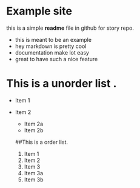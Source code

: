 # Example site
this is a simple **readme** file in github for story repo.

* this is meant to be an example
* hey markdown is pretty cool 
* documentation make lot easy
* great to have such a nice feature

# This is a unorder list .
* Item 1
* Item 2
  * Item 2a
  * Item 2b

  ##This is a order list.
  1. Item 1
  1. Item 2
  1. Item 3
    1. Item 3a
    1. Item 3b
